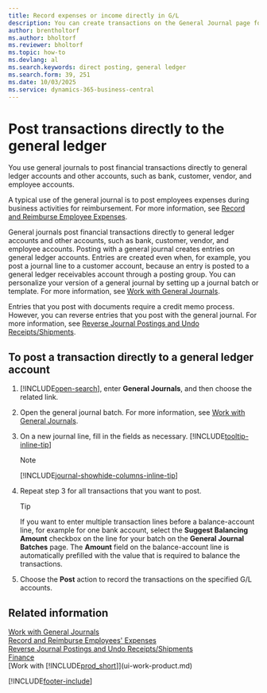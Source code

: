 ```yaml
---
title: Record expenses or income directly in G/L
description: You can create transactions on the General Journal page for business activities that don't involve a document.
author: brentholtorf
ms.author: bholtorf
ms.reviewer: bholtorf
ms.topic: how-to
ms.devlang: al
ms.search.keywords: direct posting, general ledger
ms.search.form: 39, 251
ms.date: 10/03/2025
ms.service: dynamics-365-business-central
---
```


# Post transactions directly to the general ledger

You use general journals to post financial transactions directly to general ledger accounts and other accounts, such as bank, customer, vendor, and employee accounts.  

A typical use of the general journal is to post employees expenses during business activities for reimbursement. For more information, see [Record and Reimburse Employee Expenses](finance-how-record-reimburse-employee-expenses.md).

General journals post financial transactions directly to general ledger accounts and other accounts, such as bank, customer, vendor, and employee accounts. Posting with a general journal creates entries on general ledger accounts. Entries are created even when, for example, you post a journal line to a customer account, because an entry is posted to a general ledger receivables account through a posting group. You can personalize your version of a general journal by setting up a journal batch or template. For more information, see [Work with General Journals](ui-work-general-journals.md).

Entries that you post with documents require a credit memo process. However, you can reverse entries that you post with the general journal. For more information, see [Reverse Journal Postings and Undo Receipts/Shipments](finance-how-reverse-journal-posting.md).

## To post a transaction directly to a general ledger account

1. [!INCLUDE[open-search](includes/open-search.md)], enter **General Journals**, and then choose the related link.
2. Open the general journal batch. For more information, see [Work with General Journals](ui-work-general-journals.md).
3. On a new journal line, fill in the fields as necessary. [!INCLUDE[tooltip-inline-tip](includes/tooltip-inline-tip_md.md)]

    > [!NOTE]
    > [!INCLUDE[journal-showhide-columns-inline-tip](includes/journal-showhide-columns-inline-tip.md)]
4. Repeat step 3 for all transactions that you want to post.

    > [!TIP]  
    > If you want to enter multiple transaction lines before a balance-account line, for example for one bank account, select the **Suggest Balancing Amount** checkbox on the line for your batch on the **General Journal Batches** page. The **Amount** field on the balance-account line is automatically prefilled with the value that is required to balance the transactions.
5. Choose the **Post** action to record the transactions on the specified G/L accounts.

## Related information

[Work with General Journals](ui-work-general-journals.md)    
[Record and Reimburse Employees' Expenses](finance-how-record-reimburse-employee-expenses.md)    
[Reverse Journal Postings and Undo Receipts/Shipments](finance-how-reverse-journal-posting.md)    
[Finance](finance.md)    
[Work with [!INCLUDE[prod_short](includes/prod_short.md)]](ui-work-product.md)  

[!INCLUDE[footer-include](includes/footer-banner.md)]

